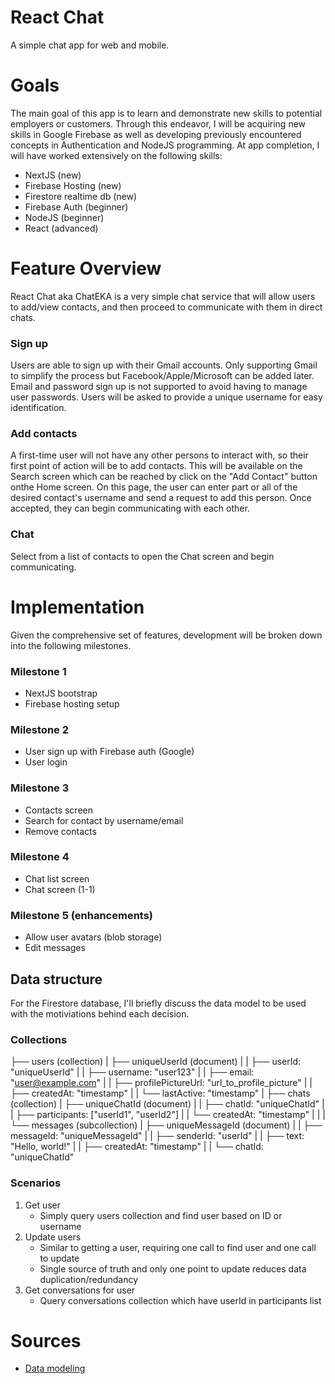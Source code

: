 # React Chat
A simple chat app for web and mobile.

# Goals
The main goal of this app is to learn and demonstrate new skills to potential employers or customers. Through this endeavor, I will be acquiring new skills in Google Firebase as well as developing previously encountered concepts in Authentication and NodeJS programming. At app completion, I will have worked extensively on the following skills:
- NextJS (new)
- Firebase Hosting (new)
- Firestore realtime db (new)
- Firebase Auth (beginner)
- NodeJS (beginner)
- React (advanced)

# Feature Overview
React Chat aka ChatEKA is a very simple chat service that will allow users to add/view contacts, and then proceed to communicate with them in direct chats. 

### Sign up
Users are able to sign up with their Gmail accounts. Only supporting Gmail to simplify the process but Facebook/Apple/Microsoft can be added later. Email and password sign up is not supported to avoid having to manage user passwords. Users will be asked to provide a unique username for easy identification.

### Add contacts
A first-time user will not have any other persons to interact with, so their first point of action will be to add contacts. This will be available on the Search screen which can be reached by click on the "Add Contact" button onthe Home screen. On this page, the user can enter part or all of the desired contact's username and send a request to add this person. Once accepted, they can begin communicating with each other.

### Chat
Select from a list of contacts to open the Chat screen and begin communicating.

# Implementation
Given the comprehensive set of features, development will be broken down into the following milestones.

### Milestone 1
- NextJS bootstrap 
- Firebase hosting setup

### Milestone 2
- User sign up with Firebase auth (Google)
- User login

### Milestone 3
- Contacts screen
- Search for contact by username/email
- Remove contacts

### Milestone 4
- Chat list screen
- Chat screen (1-1)

### Milestone 5 (enhancements)
- Allow user avatars (blob storage)
- Edit messages


## Data structure
For the Firestore database, I'll briefly discuss the data model to be used with the motiviations behind each decision.

### Collections
├── users (collection)
|   ├── uniqueUserId (document)
|   |   ├── userId: "uniqueUserId"
|   |   ├── username: "user123"
|   |   ├── email: "user@example.com"
|   |   ├── profilePictureUrl: "url_to_profile_picture"
|   |   ├── createdAt: "timestamp"
|   |   └── lastActive: "timestamp"
|
├── chats (collection)
|   ├── uniqueChatId (document)
|   |   ├── chatId: "uniqueChatId"
|   |   ├── participants: ["userId1", "userId2"]
|   |   └── createdAt: "timestamp"
|   |
|   └── messages (subcollection)
|       ├── uniqueMessageId (document)
|       |   ├── messageId: "uniqueMessageId"
|       |   ├── senderId: "userId"
|       |   ├── text: "Hello, world!"
|       |   ├── createdAt: "timestamp"
|       |   └── chatId: "uniqueChatId"

### Scenarios
1. Get user
    - Simply query users collection and find user based on ID or username
2. Update users
    - Similar to getting a user, requiring one call to find user and one call to update
    - Single source of truth and only one point to update reduces data duplication/redundancy
3. Get conversations for user
    - Query conversations collection which have userId in participants list

# Sources
- [Data modeling](https://medium.com/@henryifebunandu/cloud-firestore-db-structure-for-your-chat-application-64ec77a9f9c0)
